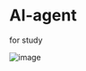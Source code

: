 # AI-agent 
for study

![image](https://github.com/jinuk0211/AI-agent/assets/150532431/ded87d50-b1dd-4bed-9886-3f5a6facfa9c)
